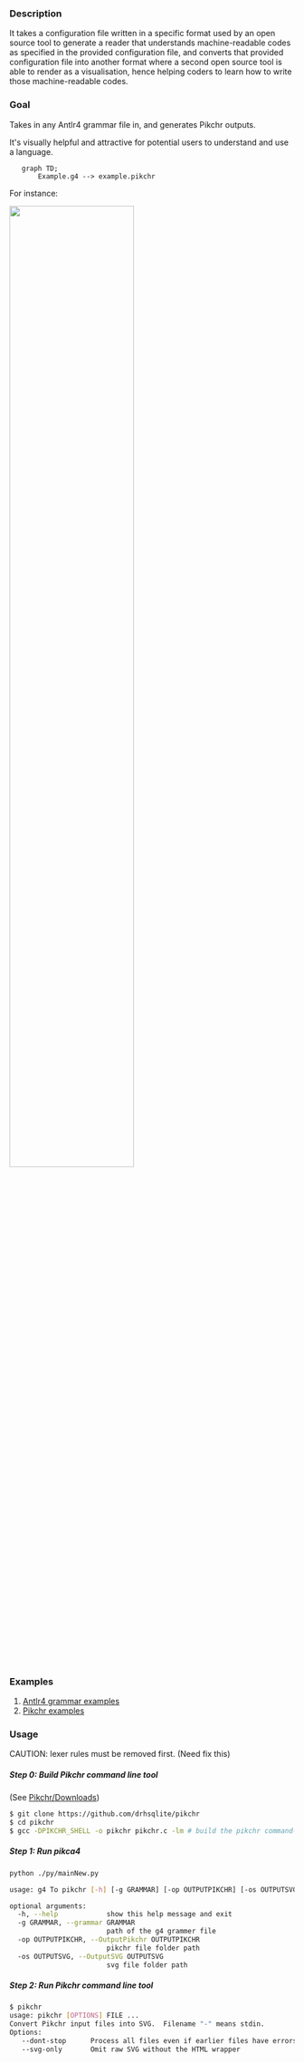 ### Description

It takes a configuration file written in a specific format used by an open source tool to generate a reader that understands machine-readable codes as specified in the provided configuration file, and converts that provided configuration file into another format where a second open source tool is able to render as a visualisation, hence helping coders to learn how to write those machine-readable codes.

### Goal

Takes in any Antlr4 grammar file in, and generates Pikchr outputs.

It's visually helpful and attractive for potential users to understand and use a language.

```mermaid
   graph TD;
       Example.g4 --> example.pikchr
```

For instance:

<img src="/uploads/33706e4a49b4a6ea1961e7a1cd4d18de/Screen_Shot_2022-01-16_at_23.01.05.png" width="66%" height="66%">

### Examples

1. [Antlr4 grammar examples](https://github.com/antlr/grammars-v4)
1. [Pikchr examples](https://pikchr.org/home/doc/trunk/doc/examples.md)

### Usage

CAUTION: lexer rules must be removed first. (Need fix this)

##### Step 0: Build Pikchr command line tool

(See [Pikchr/Downloads](https://pikchr.org/home/doc/trunk/doc/download.md))

```bash
$ git clone https://github.com/drhsqlite/pikchr
$ cd pikchr
$ gcc -DPIKCHR_SHELL -o pikchr pikchr.c -lm # build the pikchr command-line tool
```

##### Step 1: Run pikca4

```bash
python ./py/mainNew.py

usage: g4 To pikchr [-h] [-g GRAMMAR] [-op OUTPUTPIKCHR] [-os OUTPUTSVG]

optional arguments:
  -h, --help            show this help message and exit
  -g GRAMMAR, --grammar GRAMMAR
                        path of the g4 grammer file
  -op OUTPUTPIKCHR, --OutputPikchr OUTPUTPIKCHR
                        pikchr file folder path
  -os OUTPUTSVG, --OutputSVG OUTPUTSVG
                        svg file folder path

```

##### Step 2: Run Pikchr command line tool

```bash
$ pikchr
usage: pikchr [OPTIONS] FILE ...
Convert Pikchr input files into SVG.  Filename "-" means stdin.
Options:
   --dont-stop      Process all files even if earlier files have errors
   --svg-only       Omit raw SVG without the HTML wrapper
```
